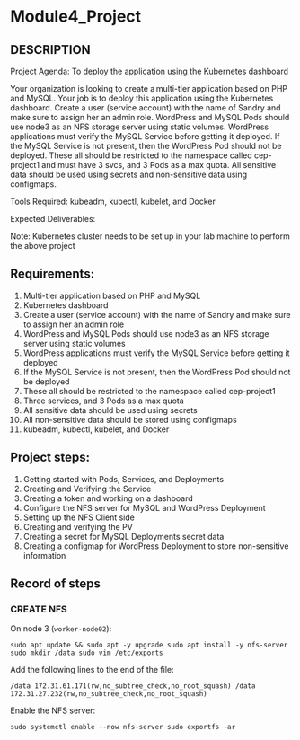 # Module4_Project
## DESCRIPTION
Project Agenda: To deploy the application using the Kubernetes dashboard 

Your organization is looking to create a multi-tier application based on PHP and MySQL. Your job is to deploy this application using the Kubernetes dashboard. Create a user (service account) with the name of Sandry and make sure to assign her an admin role. WordPress and MySQL Pods should use node3 as an NFS storage server using static volumes. WordPress applications must verify the MySQL Service before getting it deployed. If the MySQL Service is not present, then the WordPress Pod should not be deployed. These all should be restricted to the namespace called cep-project1 and must have 3 svcs, and 3 Pods as a max quota. All sensitive data should be used using secrets and non-sensitive data using configmaps.  

Tools Required: kubeadm, kubectl, kubelet, and Docker  

Expected Deliverables:

Note: Kubernetes cluster needs to be set up in your lab machine to perform the above project

## Requirements:
1. Multi-tier application based on PHP and MySQL
2. Kubernetes dashboard
3. Create a user (service account) with the name of Sandry and make sure to assign her an admin role
4. WordPress and MySQL Pods should use node3 as an NFS storage server using static volumes
5. WordPress applications must verify the MySQL Service before getting it deployed
6. If the MySQL Service is not present, then the WordPress Pod should not be deployed
7. These all should be restricted to the namespace called cep-project1
8. Three services, and 3 Pods as a max quota
9. All sensitive data should be used using secrets
10. All non-sensitive data should be stored using configmaps
11. kubeadm, kubectl, kubelet, and Docker

## Project steps:
1. Getting started with Pods, Services, and Deployments
2. Creating and Verifying the Service
3. Creating a token and working on a dashboard
4. Configure the NFS server for MySQL and WordPress Deployment
5. Setting up the NFS Client side
6. Creating and verifying the PV
7. Creating a secret for MySQL Deployments secret data
8. Creating a configmap for WordPress Deployment to store non-sensitive information

## Record of steps

### CREATE NFS

On node 3 (`worker-node02`):

`sudo apt update && sudo apt -y upgrade
sudo apt install -y nfs-server
sudo mkdir /data
sudo vim /etc/exports`


Add the following lines to the end of the file:

`/data 172.31.61.171(rw,no_subtree_check,no_root_squash)
/data 172.31.27.232(rw,no_subtree_check,no_root_squash)`

Enable the NFS server:

`sudo systemctl enable --now nfs-server
sudo exportfs -ar`
